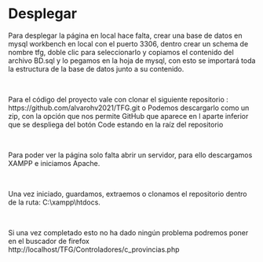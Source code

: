 <h1>Desplegar</h1>
<p>Para desplegar la página en local hace falta, crear una base de datos en mysql workbench en local con el puerto 3306, dentro crear un schema de nombre tfg, doble clic para seleccionarlo y copiamos el contenido del archivo BD.sql y lo pegamos en la hoja de mysql, con esto se importará toda la estructura de la base de datos junto a su contenido.</p><br>
 
<p>Para el código del proyecto vale con clonar el siguiente repositorio : https://github.com/alvarohv2021/TFG.git o Podemos descargarlo como un zip, con la opción que nos permite GitHub que aparece en l aparte inferior que se despliega del botón Code estando en la raíz del repositorio</p><br>

<p>Para poder ver la página solo falta abrir un servidor, para ello descargamos XAMPP e iniciamos Apache.</p><br>
<p>Una vez iniciado, guardamos, extraemos o clonamos el repositorio dentro de la ruta: C:\xampp\htdocs.</p><br>
<p>Si una vez completado esto no ha dado ningún problema podremos poner en el buscador de firefox http://localhost/TFG/Controladores/c_provincias.php  </p><br>






 
